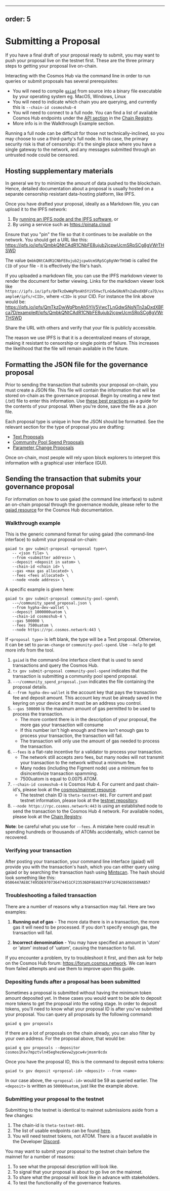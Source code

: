***

## order: 5

# Submitting a Proposal

If you have a final draft of your proposal ready to submit, you may want to push
your proposal live on the testnet first. These are the three primary steps to
getting your proposal live on-chain.

Interacting with the Cosmos Hub via the command line in order to run queries or
submit proposals has several prerequisites:

- You will need to compile
  [`gaiad`](https://hub.cosmos.network/main/getting-started/installation.html)
  from source into a binary file executable by your operating system eg. MacOS,
  Windows, Linux
- You will need to indicate which chain you are querying, and currently this is
  `--chain-id cosmoshub-4`
- You will need to connect to a full node. You can find a list of available
  Cosmos Hub endpoints under the
  [API section](https://github.com/cosmos/chain-registry/blob/master/cosmoshub/chain.json)
  in the [Chain Registry](https://github.com/cosmos/chain-registry).
- More info is in the Walkthrough Example section.

Running a full node can be difficult for those not technically-inclined, so you
may choose to use a third-party's full node. In this case, the primary security
risk is that of censorship: it's the single place where you have a single
gateway to the network, and any messages submitted through an untrusted node
could be censored.

## Hosting supplementary materials

In general we try to minimize the amount of data pushed to the blockchain.
Hence, detailed documentation about a proposal is usually hosted on a separate
censorship resistant data-hosting platform, like IPFS.

Once you have drafted your proposal, ideally as a Markdown file, you can upload
it to the IPFS network:

1. By [running an IPFS node and the IPFS software](https://ipfs.io), or
2. By using a service such as <https://pinata.cloud>

Ensure that you "pin" the file so that it continues to be available on the
network. You should get a URL like this:
https://ipfs.io/ipfs/QmbkQNtCAdR1CNbFE8ujub2jcpwUcmSRpSCg8gVWrTHSWD

The value `QmbkQNtCAdR1CNbFE8ujub2jcpwUcmSRpSCg8gVWrTHSWD` is called the `CID`
of your file - it is effectively the file's hash.

If you uploaded a markdown file, you can use the IPFS markdown viewer to render
the document for better viewing. Links for the markdown viewer look like
`https://ipfs.io/ipfs/QmTkzDwWqPbnAh5YiV5VwcTLnGdwSNsNTn2aDxdXBFca7D/example#/ipfs/<CID>`,
where `<CID>` is your CID. For instance the link above would be:
https://ipfs.io/ipfs/QmTkzDwWqPbnAh5YiV5VwcTLnGdwSNsNTn2aDxdXBFca7D/example#/ipfs/QmbkQNtCAdR1CNbFE8ujub2jcpwUcmSRpSCg8gVWrTHSWD

Share the URL with others and verify that your file is publicly accessible.

The reason we use IPFS is that it is a decentralized means of storage, making it
resistant to censorship or single points of failure. This increases the
likelihood that the file will remain available in the future.

## Formatting the JSON file for the governance proposal

Prior to sending the transaction that submits your proposal on-chain, you must
create a JSON file. This file will contain the information that will be stored
on-chain as the governance proposal. Begin by creating a new text (.txt) file to
enter this information. Use [these best practices](./best-practices.md) as a
guide for the contents of your proposal. When you're done, save the file as a
.json file.

Each proposal type is unique in how the JSON should be formatted. See the
relevant section for the type of proposal you are drafting:

- [Text Proposals](./formatting.md#text)
- [Community Pool Spend Proposals](./formatting.md#community-pool-spend)
- [Parameter Change Proposals](./formatting.md#parameter-change)

Once on-chain, most people will rely upon block explorers to interpret this
information with a graphical user interface (GUI).

## Sending the transaction that submits your governance proposal

For information on how to use gaiad (the command line interface) to submit an
on-chain proposal through the governance module, please refer to the
[gaiad resource](../hub-tutorials/gaiad.md) for the Cosmos Hub documentation.

### Walkthrough example

This is the generic command format for using gaiad (the command-line interface)
to submit your proposal on-chain:

```
gaiad tx gov submit-proposal <proposal type>\
   -- <json file> \
   --from <submitter address> \
   --deposit <deposit in uatom> \
   --chain-id <chain id> \
   --gas <max gas allocated> \
   --fees <fees allocated> \
   --node <node address> \

```

A specific example is given here:

```
gaiad tx gov submit-proposal community-pool-spend\
   --~/community_spend_proposal.json \
   --from hypha-dev-wallet \
   --deposit 1000000uatom \
   --chain-id cosmoshub-4 \
   --gas 500000 \
   --fees 7500uatom \
   --node https://rpc.cosmos.network:443 \

```

If `<proposal type>` is left blank, the type will be a Text proposal. Otherwise,
it can be set to `param-change` or `community-pool-spend`. Use `--help` to get
more info from the tool.

1. `gaiad` is the command-line interface client that is used to send
   transactions and query the Cosmos Hub.
2. `tx gov submit-proposal community-pool-spend` indicates that the transaction
   is submitting a community pool spend proposal.
3. `--~/community_spend_proposal.json` indicates the file containing the
   proposal details.
4. `--from hypha-dev-wallet` is the account key that pays the transaction fee
   and deposit amount. This account key must be already saved in the keyring on
   your device and it must be an address you control.
5. `--gas 500000` is the maximum amount of gas permitted to be used to process
   the transaction.
   - The more content there is in the description of your proposal, the more gas
     your transaction will consume
   - If this number isn't high enough and there isn't enough gas to process your
     transaction, the transaction will fail.
   - The transaction will only use the amount of gas needed to process the
     transaction.
6. `--fees` is a flat-rate incentive for a validator to process your
   transaction.
   - The network still accepts zero fees, but many nodes will not transmit your
     transaction to the network without a minimum fee.
   - Many nodes (including the Figment node) use a minimum fee to disincentivize
     transaction spamming.
   - 7500uatom is equal to 0.0075 ATOM.
7. `--chain-id cosmoshub-4` is Cosmos Hub 4. For current and past chain-id's,
   please look at the
   [cosmos/mainnet resource](https://github.com/cosmos/mainnet).
   - The testnet chain ID is `theta-testnet-001`. For current and past testnet
     information, please look at the
     [testnet repository](https://github.com/cosmos/testnets).
8. `--node https://rpc.cosmos.network:443` is using an established node to send
   the transaction to the Cosmos Hub 4 network. For available nodes, please look
   at the
   [Chain Registry](https://github.com/cosmos/chain-registry/blob/master/cosmoshub/chain.json).

**Note**: be careful what you use for `--fees`. A mistake here could result in
spending hundreds or thousands of ATOMs accidentally, which cannot be recovered.

### Verifying your transaction

After posting your transaction, your command line interface (gaiad) will provide
you with the transaction's hash, which you can either query using gaiad or by
searching the transaction hash using
[Mintscan](https://www.mintscan.io/cosmos/txs/0506447AE8C7495DE970736474451CF23536DF8EA837FAF1CF6286565589AB57).
The hash should look something like this:
`0506447AE8C7495DE970736474451CF23536DF8EA837FAF1CF6286565589AB57`

### Troubleshooting a failed transaction

There are a number of reasons why a transaction may fail. Here are two examples:

1. **Running out of gas** - The more data there is in a transaction, the more
   gas it will need to be processed. If you don't specify enough gas, the
   transaction will fail.

2. **Incorrect denomination** - You may have specified an amount in 'utom' or
   'atom' instead of 'uatom', causing the transaction to fail.

If you encounter a problem, try to troubleshoot it first, and then ask for help
on the Cosmos Hub forum:
<https://forum.cosmos.network>. We can learn from
failed attempts and use them to improve upon this guide.

### Depositing funds after a proposal has been submitted

Sometimes a proposal is submitted without having the minimum token amount
deposited yet. In these cases you would want to be able to deposit more tokens
to get the proposal into the voting stage. In order to deposit tokens, you'll
need to know what your proposal ID is after you've submitted your proposal. You
can query all proposals by the following command:

```
gaiad q gov proposals
```

If there are a lot of proposals on the chain already, you can also filter by
your own address. For the proposal above, that would be:

```
gaiad q gov proposals --depositor cosmos1hxv7mpztvln45eghez6evw2ypcw4vjmsmr8cdx
```

Once you have the proposal ID, this is the command to deposit extra tokens:

```
gaiad tx gov deposit <proposal-id> <deposit> --from <name>
```

In our case above, the `<proposal-id>` would be 59 as queried earlier. The
`<deposit>` is written as `500000uatom`, just like the example above.

### Submitting your proposal to the testnet

Submitting to the testnet is identical to mainnet submissions aside from a few
changes:

1. The chain-id is `theta-testnet-001`.
2. The list of usable endpoints can be found
   [here](https://github.com/cosmos/testnets/tree/master/public#readme).
3. You will need testnet tokens, not ATOM. There is a faucet available in the
   Developer [Discord](https://discord.gg/W8trcGV).

You may want to submit your proposal to the testnet chain before the mainnet for
a number of reasons:

1. To see what the proposal description will look like.
2. To signal that your proposal is about to go live on the mainnet.
3. To share what the proposal will look like in advance with stakeholders.
4. To test the functionality of the governance features.

